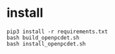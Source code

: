 # install
```
pip3 install -r requirements.txt
bash build_openpcdet.sh
bash install_openpcdet.sh
```